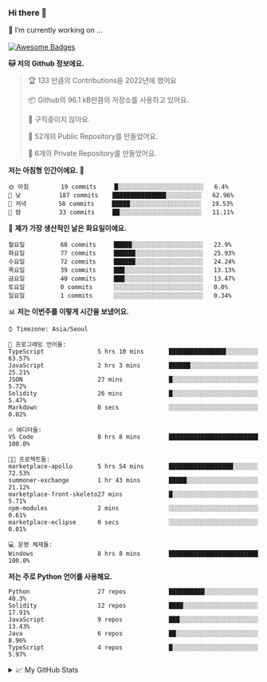 ### Hi there 👋 
🔭 I’m currently working on ... </br></br>
[![Awesome Badges](https://img.shields.io/badge/Introduce-EN-green.svg)](https://github.com/tlatkdgus1/tlatkdgus1/blob/main/README.md.en)

<!--START_SECTION:waka-->
**🐱 저의 Github 정보에요.** 

> 🏆 133 만큼의 Contributions을 2022년에 했어요
 > 
> 📦 Github의 96.1 kB만큼의 저장소를 사용하고 있어요. 
 > 
> 🚫 구직중이지 않아요.
 > 
> 📜 52개의 Public Repository를 만들었어요. 
 > 
> 🔑 6개의 Private Repository를 만들었어요.  

**저는 아침형 인간이에요. 🐤** 

```text
🌞 아침         19 commits     █░░░░░░░░░░░░░░░░░░░░░░░░   6.4% 
🌆 낮　         187 commits    ███████████████░░░░░░░░░░   62.96% 
🌃 저녁         58 commits     █████░░░░░░░░░░░░░░░░░░░░   19.53% 
🌙 밤　         33 commits     ██░░░░░░░░░░░░░░░░░░░░░░░   11.11%

```
📅 **제가 가장 생산적인 날은 화요일이에요.** 

```text
월요일          68 commits     █████░░░░░░░░░░░░░░░░░░░░   22.9% 
화요일          77 commits     ██████░░░░░░░░░░░░░░░░░░░   25.93% 
수요일          72 commits     ██████░░░░░░░░░░░░░░░░░░░   24.24% 
목요일          39 commits     ███░░░░░░░░░░░░░░░░░░░░░░   13.13% 
금요일          40 commits     ███░░░░░░░░░░░░░░░░░░░░░░   13.47% 
토요일          0 commits      ░░░░░░░░░░░░░░░░░░░░░░░░░   0.0% 
일요일          1 commits      ░░░░░░░░░░░░░░░░░░░░░░░░░   0.34%

```


📊 **저는 이번주를 이렇게 시간을 보냈어요.** 

```text
⌚︎ Timezone: Asia/Seoul

💬 프로그래밍 언어들: 
TypeScript               5 hrs 10 mins       ████████████████░░░░░░░░░   63.57% 
JavaScript               2 hrs 3 mins        ██████░░░░░░░░░░░░░░░░░░░   25.21% 
JSON                     27 mins             █░░░░░░░░░░░░░░░░░░░░░░░░   5.72% 
Solidity                 26 mins             █░░░░░░░░░░░░░░░░░░░░░░░░   5.47% 
Markdown                 0 secs              ░░░░░░░░░░░░░░░░░░░░░░░░░   0.02%

🔥 에디터들: 
VS Code                  8 hrs 8 mins        █████████████████████████   100.0%

🐱‍💻 프로젝트들: 
marketplace-apollo       5 hrs 54 mins       ██████████████████░░░░░░░   72.53% 
summoner-exchange        1 hr 43 mins        █████░░░░░░░░░░░░░░░░░░░░   21.12% 
marketplace-front-skeleto27 mins             █░░░░░░░░░░░░░░░░░░░░░░░░   5.71% 
npm-modules              2 mins              ░░░░░░░░░░░░░░░░░░░░░░░░░   0.61% 
marketplace-eclipse      0 secs              ░░░░░░░░░░░░░░░░░░░░░░░░░   0.01%

💻 운영 체제들: 
Windows                  8 hrs 8 mins        █████████████████████████   100.0%

```

**저는 주로 Python 언어를 사용해요.** 

```text
Python                   27 repos            ██████████░░░░░░░░░░░░░░░   40.3% 
Solidity                 12 repos            ████░░░░░░░░░░░░░░░░░░░░░   17.91% 
JavaScript               9 repos             ███░░░░░░░░░░░░░░░░░░░░░░   13.43% 
Java                     6 repos             ██░░░░░░░░░░░░░░░░░░░░░░░   8.96% 
TypeScript               4 repos             █░░░░░░░░░░░░░░░░░░░░░░░░   5.97%

```



<!--END_SECTION:waka-->

<details>
<summary>📈 My GitHub Stats</summary>
<p align="center"> <img src="https://github-readme-stats.vercel.app/api?username=tlatkdgus1&show_icons=true" alt="tlatkdgus1" />
</details>
